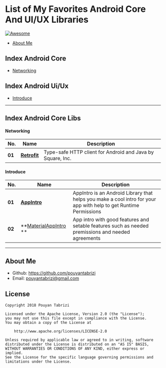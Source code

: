 # List of My Favorites Android Core And UI/UX Libraries

[![Awesome](https://camo.githubusercontent.com/13c4e50d88df7178ae1882a203ed57b641674f94/68747470733a2f2f63646e2e7261776769742e636f6d2f73696e647265736f726875732f617765736f6d652f643733303566333864323966656437386661383536353265336136336531353464643865383832392f6d656469612f62616467652e737667)](https://github.com/pouyantabrizi/awesome-android-libs)
- [About Me](#about-me)

## Index Android Core
- [Networking](#networking)


## Index Android Ui/Ux
- [Introduce](#introduce)

---
## Index Android Core Libs

#### Networking
No. | Name | Description
--- | --- | ---
**01** | **[Retrofit](http://square.github.io/retrofit/)** | Type-safe HTTP client for Android and Java by Square, Inc.

#### Introduce 
No. | Name | Description
--- | --- | ---
**01** | **[AppIntro](https://github.com/paolorotolo/AppIntro)** | AppIntro is an Android Library that helps you make a cool intro for your app with help to get Runtime Permissions
**02** | **[MaterialAppIntro](https://github.com/TangoAgency/material-intro-screen) ** | App intro with good features and setable features such as needed premissions and needed agreements
---

## About Me
- Github:  https://github.com/pouyantabrizi
- Email: pouyantabrizi@gmail.com

## License
    Copyright 2018 Pouyan Tabrizi

    Licensed under the Apache License, Version 2.0 (the "License");
    you may not use this file except in compliance with the License.
    You may obtain a copy of the License at

        http://www.apache.org/licenses/LICENSE-2.0

    Unless required by applicable law or agreed to in writing, software
    distributed under the License is distributed on an "AS IS" BASIS,
    WITHOUT WARRANTIES OR CONDITIONS OF ANY KIND, either express or implied.
    See the License for the specific language governing permissions and
    limitations under the License.
